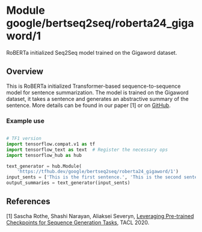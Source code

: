 # Module google/bertseq2seq/roberta24_gigaword/1

RoBERTa initialized Seq2Seq model trained on the Gigaword dataset.

<!-- asset-path: internal -->
<!-- module-type: text-generation -->
<!-- fine-tunable: true -->
<!-- format: hub -->
<!-- language: en -->
<!-- dataset: Gigaword summarization dataset -->

## Overview

This is RoBERTa initialized Transformer-based sequence-to-sequence model for
sentence summarization. The model is trained on the Gigaword dataset, it takes a
sentence and generates an abstractive summary of the sentence. More details can
be found in our paper [1] or on
[GitHub](https://github.com/google-research/google-research/tree/master/bertseq2seq).

### Example use

```python

# TF1 version
import tensorflow.compat.v1 as tf
import tensorflow_text as text  # Register the necessary ops
import tensorflow_hub as hub

text_generator = hub.Module(
    'https://tfhub.dev/google/bertseq2seq/roberta24_gigaword/1')
input_sents = ['This is the first sentence.', 'This is the second sentence.']
output_summaries = text_generator(input_sents)
```

## References

[1] Sascha Rothe, Shashi Narayan, Aliaksei Severyn,
[Leveraging Pre-trained Checkpoints for Sequence Generation Tasks](https://arxiv.org/abs/1907.12461),
TACL 2020.
